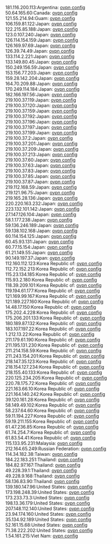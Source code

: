 181.116.200.113:Argentina: [ovpn config](vpn/181_116_200_113.ovpn)  
50.64.165.60:Canada: [ovpn config](vpn/50_64_165_60.ovpn)  
121.55.214.94:Guam: [ovpn config](vpn/121_55_214_94.ovpn)  
106.159.81.122:Japan: [ovpn config](vpn/106_159_81_122.ovpn)  
122.215.85.188:Japan: [ovpn config](vpn/122_215_85_188.ovpn)  
123.0.107.240:Japan: [ovpn config](vpn/123_0_107_240.ovpn)  
126.114.154.159:Japan: [ovpn config](vpn/126_114_154_159.ovpn)  
126.169.97.69:Japan: [ovpn config](vpn/126_169_97_69.ovpn)  
126.39.74.49:Japan: [ovpn config](vpn/126_39_74_49.ovpn)  
133.114.2.221:Japan: [ovpn config](vpn/133_114_2_221.ovpn)  
133.149.80.45:Japan: [ovpn config](vpn/133_149_80_45.ovpn)  
150.249.156.59:Japan: [ovpn config](vpn/150_249_156_59.ovpn)  
153.156.77.203:Japan: [ovpn config](vpn/153_156_77_203.ovpn)  
159.28.142.204:Japan: [ovpn config](vpn/159_28_142_204.ovpn)  
164.70.209.88:Japan: [ovpn config](vpn/164_70_209_88.ovpn)  
170.249.114.184:Japan: [ovpn config](vpn/170_249_114_184.ovpn)  
182.166.197.56:Japan: [ovpn config](vpn/182_166_197_56.ovpn)  
219.100.37.119:Japan: [ovpn config](vpn/219_100_37_119.ovpn)  
219.100.37.120:Japan: [ovpn config](vpn/219_100_37_120.ovpn)  
219.100.37.159:Japan: [ovpn config](vpn/219_100_37_159.ovpn)  
219.100.37.192:Japan: [ovpn config](vpn/219_100_37_192.ovpn)  
219.100.37.196:Japan: [ovpn config](vpn/219_100_37_196.ovpn)  
219.100.37.197:Japan: [ovpn config](vpn/219_100_37_197.ovpn)  
219.100.37.199:Japan: [ovpn config](vpn/219_100_37_199.ovpn)  
219.100.37.2:Japan: [ovpn config](vpn/219_100_37_2.ovpn)  
219.100.37.201:Japan: [ovpn config](vpn/219_100_37_201.ovpn)  
219.100.37.209:Japan: [ovpn config](vpn/219_100_37_209.ovpn)  
219.100.37.213:Japan: [ovpn config](vpn/219_100_37_213.ovpn)  
219.100.37.60:Japan: [ovpn config](vpn/219_100_37_60.ovpn)  
219.100.37.63:Japan: [ovpn config](vpn/219_100_37_63.ovpn)  
219.100.37.83:Japan: [ovpn config](vpn/219_100_37_83.ovpn)  
219.100.37.85:Japan: [ovpn config](vpn/219_100_37_85.ovpn)  
219.100.37.87:Japan: [ovpn config](vpn/219_100_37_87.ovpn)  
219.112.168.59:Japan: [ovpn config](vpn/219_112_168_59.ovpn)  
219.121.96.75:Japan: [ovpn config](vpn/219_121_96_75.ovpn)  
219.165.28.136:Japan: [ovpn config](vpn/219_165_28_136.ovpn)  
220.220.163.232:Japan: [ovpn config](vpn/220_220_163_232.ovpn)  
223.132.101.142:Japan: [ovpn config](vpn/223_132_101_142.ovpn)  
27.147.126.104:Japan: [ovpn config](vpn/27_147_126_104.ovpn)  
58.1.177.238:Japan: [ovpn config](vpn/58_1_177_238.ovpn)  
59.136.246.189:Japan: [ovpn config](vpn/59_136_246_189.ovpn)  
59.138.102.168:Japan: [ovpn config](vpn/59_138_102_168.ovpn)  
60.114.154.125:Japan: [ovpn config](vpn/60_114_154_125.ovpn)  
60.45.93.131:Japan: [ovpn config](vpn/60_45_93_131.ovpn)  
60.77.15.154:Japan: [ovpn config](vpn/60_77_15_154.ovpn)  
61.21.149.55:Japan: [ovpn config](vpn/61_21_149_55.ovpn)  
90.149.197.37:Japan: [ovpn config](vpn/90_149_197_37.ovpn)  
112.160.112.123:Korea Republic of: [ovpn config](vpn/112_160_112_123.ovpn)  
112.72.152.213:Korea Republic of: [ovpn config](vpn/112_72_152_213.ovpn)  
115.23.134.185:Korea Republic of: [ovpn config](vpn/115_23_134_185.ovpn)  
115.93.2.180:Korea Republic of: [ovpn config](vpn/115_93_2_180.ovpn)  
118.39.209.101:Korea Republic of: [ovpn config](vpn/118_39_209_101.ovpn)  
119.194.61.177:Korea Republic of: [ovpn config](vpn/119_194_61_177.ovpn)  
121.169.99.167:Korea Republic of: [ovpn config](vpn/121_169_99_167.ovpn)  
121.189.227.160:Korea Republic of: [ovpn config](vpn/121_189_227_160.ovpn)  
14.48.17.150:Korea Republic of: [ovpn config](vpn/14_48_17_150.ovpn)  
175.202.4.228:Korea Republic of: [ovpn config](vpn/175_202_4_228.ovpn)  
175.206.201.133:Korea Republic of: [ovpn config](vpn/175_206_201_133.ovpn)  
180.189.87.132:Korea Republic of: [ovpn config](vpn/180_189_87_132.ovpn)  
183.107.197.22:Korea Republic of: [ovpn config](vpn/183_107_197_22.ovpn)  
1.212.13.22:Korea Republic of: [ovpn config](vpn/1_212_13_22.ovpn)  
211.179.61.190:Korea Republic of: [ovpn config](vpn/211_179_61_190.ovpn)  
211.195.131.230:Korea Republic of: [ovpn config](vpn/211_195_131_230.ovpn)  
211.214.158.59:Korea Republic of: [ovpn config](vpn/211_214_158_59.ovpn)  
211.243.154.201:Korea Republic of: [ovpn config](vpn/211_243_154_201.ovpn)  
218.147.35.123:Korea Republic of: [ovpn config](vpn/218_147_35_123.ovpn)  
218.154.127.234:Korea Republic of: [ovpn config](vpn/218_154_127_234.ovpn)  
218.155.40.133:Korea Republic of: [ovpn config](vpn/218_155_40_133.ovpn)  
220.125.234.205:Korea Republic of: [ovpn config](vpn/220_125_234_205.ovpn)  
220.78.175.72:Korea Republic of: [ovpn config](vpn/220_78_175_72.ovpn)  
221.163.66.10:Korea Republic of: [ovpn config](vpn/221_163_66_10.ovpn)  
221.164.140.242:Korea Republic of: [ovpn config](vpn/221_164_140_242.ovpn)  
39.120.161.28:Korea Republic of: [ovpn config](vpn/39_120_161_28.ovpn)  
58.149.49.102:Korea Republic of: [ovpn config](vpn/58_149_49_102.ovpn)  
58.237.64.60:Korea Republic of: [ovpn config](vpn/58_237_64_60.ovpn)  
59.11.194.227:Korea Republic of: [ovpn config](vpn/59_11_194_227.ovpn)  
59.19.211.155:Korea Republic of: [ovpn config](vpn/59_19_211_155.ovpn)  
61.47.236.85:Korea Republic of: [ovpn config](vpn/61_47_236_85.ovpn)  
61.74.254.7:Korea Republic of: [ovpn config](vpn/61_74_254_7.ovpn)  
61.83.54.41:Korea Republic of: [ovpn config](vpn/61_83_54_41.ovpn)  
115.133.95.231:Malaysia: [ovpn config](vpn/115_133_95_231.ovpn)  
212.164.65.249:Russian Federation: [ovpn config](vpn/212_164_65_249.ovpn)  
114.34.182.38:Taiwan: [ovpn config](vpn/114_34_182_38.ovpn)  
184.22.183.251:Thailand: [ovpn config](vpn/184_22_183_251.ovpn)  
184.82.97.167:Thailand: [ovpn config](vpn/184_82_97_167.ovpn)  
49.228.39.1:Thailand: [ovpn config](vpn/49_228_39_1.ovpn)  
49.228.9.168:Thailand: [ovpn config](vpn/49_228_9_168.ovpn)  
58.136.83.90:Thailand: [ovpn config](vpn/58_136_83_90.ovpn)  
139.180.147.96:United States: [ovpn config](vpn/139_180_147_96.ovpn)  
173.198.248.39:United States: [ovpn config](vpn/173_198_248_39.ovpn)  
173.233.73.3:United States: [ovpn config](vpn/173_233_73_3.ovpn)  
198.13.36.179:United States: [ovpn config](vpn/198_13_36_179.ovpn)  
207.148.112.140:United States: [ovpn config](vpn/207_148_112_140.ovpn)  
23.94.174.160:United States: [ovpn config](vpn/23_94_174_160.ovpn)  
35.134.92.189:United States: [ovpn config](vpn/35_134_92_189.ovpn)  
52.161.15.68:United States: [ovpn config](vpn/52_161_15_68.ovpn)  
71.38.222.202:United States: [ovpn config](vpn/71_38_222_202.ovpn)  
1.54.161.215:Viet Nam: [ovpn config](vpn/1_54_161_215.ovpn)  
